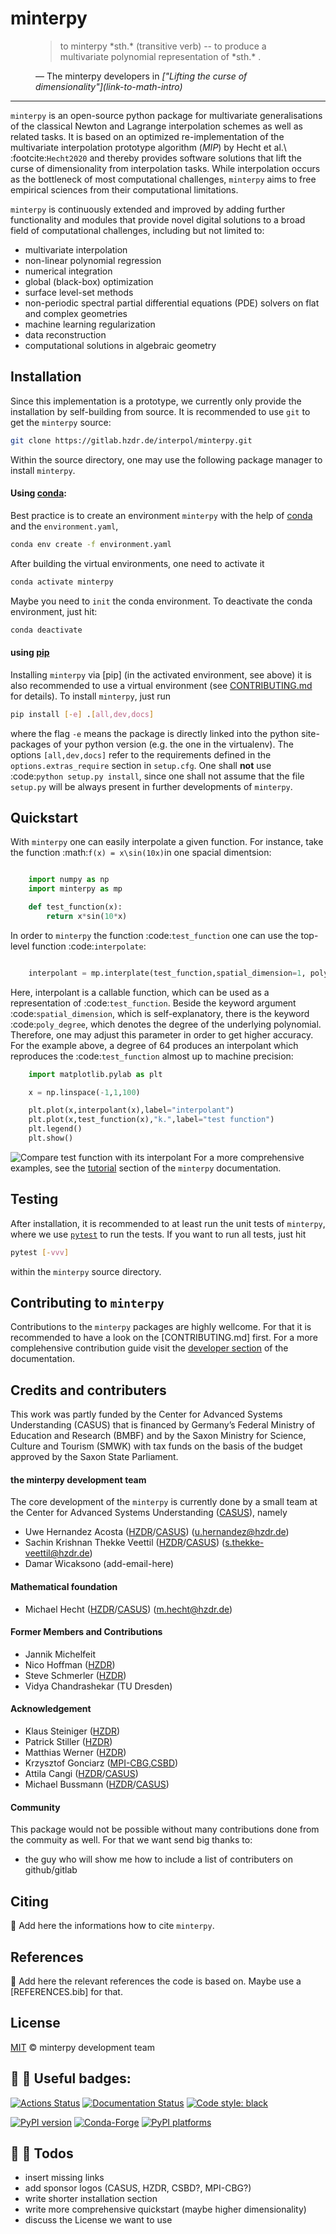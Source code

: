 # minterpy

<figure class="quote">
  <blockquote>
  to minterpy *sth.* (transitive verb) -- to produce a multivariate polynomial representation of *sth.* .
  </blockquote>
  <figcaption>
    &mdash; The minterpy developers in <cite>["Lifting the curse of dimensionality"](link-to-math-intro)</cite>
  </figcaption>
</figure>

---

``minterpy`` is an open-source python package for multivariate generalisations of the classical Newton and Lagrange interpolation schemes as well as related tasks. It is based on an optimized re-implementation of
the multivariate interpolation prototype algorithm (*MIP*) by Hecht et al.\ :footcite:`Hecht2020`
and thereby provides software solutions that lift the curse of dimensionality from interpolation tasks.
While interpolation occurs as the bottleneck of most computational challenges,
``minterpy`` aims to free empirical sciences from their computational limitations.

``minterpy`` is continuously extended and improved
by adding further functionality and modules that provide novel digital solutions
to a broad field of computational challenges, including but not limited to:

- multivariate interpolation
- non-linear polynomial regression
- numerical integration
- global (black-box) optimization
- surface level-set methods
- non-periodic spectral partial differential equations (PDE) solvers on
  flat and complex geometries
- machine learning regularization
- data reconstruction
- computational solutions in algebraic geometry

## Installation

Since this implementation is a prototype, we currently only provide the installation by self-building from source. It is recommended to use ``git`` to get the ``minterpy`` source:
```bash
git clone https://gitlab.hzdr.de/interpol/minterpy.git
```
Within the source directory, one may use the following package manager to install ``minterpy``.

#### Using [conda](https://conda.io/projects/conda/en/latest/index.html):
Best practice is to create an environment ``minterpy`` with the help of [conda] and the ``environment.yaml``,
```bash
conda env create -f environment.yaml
```
After building the virtual environments, one need to activate it
```bash
conda activate minterpy
```
Maybe you need to `init` the conda environment. To deactivate the conda environment, just hit:
```bash
conda deactivate
```
#### using [pip](https://pip.pypa.io/en/stable/)
Installing ``minterpy`` via [pip] (in the activated environment, see above) it is also recommended to use a virtual environment (see [CONTRIBUTING.md](./CONTRIBUTING.md) for details). To install ``minterpy``, just run
```bash
pip install [-e] .[all,dev,docs]
```
where the flag `-e` means the package is directly linked into the python site-packages of your python version (e.g. the one in the virtualenv).
The options `[all,dev,docs]` refer to the requirements defined in the `options.extras_require` section in `setup.cfg`.
One shall **not** use :code:`python setup.py install`, since one shall not assume that the file `setup.py` will be always present in further developments of ``minterpy``.

## Quickstart
With ``minterpy`` one can easily interpolate a given function. For instance, take the function :math:`f(x) = x\sin(10x)`in one spacial dimentsion:

```python

    import numpy as np
    import minterpy as mp

    def test_function(x):
        return x*sin(10*x)
```

In order to ``minterpy`` the function :code:`test_function` one can use the top-level function :code:`interpolate`:

```python

    interpolant = mp.interplate(test_function,spatial_dimension=1, poly_degree=64)
```

Here, interpolant is a callable function, which can be used as a representation of :code:`test_function`.
Beside the keyword argument :code:`spatial_dimension`, which is self-explanatory, there is the keyword :code:`poly_degree`, which denotes the degree of the underlying polynomial. Therefore, one may adjust this parameter in order to get higher accuracy. For the example above, a degree of 64 produces an interpolant which reproduces the :code:`test_function` almost up to machine precision:

```python
    import matplotlib.pylab as plt

    x = np.linspace(-1,1,100)

    plt.plot(x,interpolant(x),label="interpolant")
    plt.plot(x,test_function(x),"k.",label="test function")
    plt.legend()
    plt.show()
```

![Compare test function with its interpolant](docs/assets/test_function1D.png)
For a more comprehensive examples, see the [tutorial](link-to-tutorials) section of the ``minterpy`` documentation.

## Testing
After installation, it is recommended to at least run the unit tests of ``minterpy``, where we use [`pytest`](https://docs.pytest.org/en/6.2.x/) to run the tests. If you want to run all tests, just hit
```bash
pytest [-vvv]
```
within the ``minterpy`` source directory.

## Contributing to ``minterpy``
Contributions to the ``minterpy`` packages are highly wellcome. For that it is recommended to have a look on the [CONTRIBUTING.md] first. For a more complehensive contribution guide visit the [developer section](link-to-developer-section) of the documentation.

## Credits and contributers
This work was partly funded by the Center for Advanced Systems Understanding (CASUS) that is financed by Germany’s Federal Ministry of Education and Research (BMBF) and by the Saxon Ministry for Science, Culture and Tourism (SMWK) with tax funds on the basis of the budget approved by the Saxon State Parliament.

#### the minterpy development team
The core development of the ``minterpy`` is currently done by a small team at the Center for Advanced Systems Understanding ([CASUS]), namely

- Uwe Hernandez Acosta ([HZDR]/[CASUS]) (u.hernandez@hzdr.de)
- Sachin Krishnan Thekke Veettil ([HZDR]/[CASUS]) (s.thekke-veettil@hzdr.de)
- Damar Wicaksono (add-email-here)

#### Mathematical foundation
- Michael Hecht ([HZDR]/[CASUS]) (m.hecht@hzdr.de)

#### Former Members and Contributions
- Jannik Michelfeit
- Nico Hoffman ([HZDR])
- Steve Schmerler ([HZDR])
- Vidya Chandrashekar (TU Dresden)

#### Acknowledgement
- Klaus Steiniger ([HZDR])
- Patrick Stiller ([HZDR])
- Matthias Werner ([HZDR])
- Krzysztof Gonciarz ([MPI-CBG],[CSBD])
- Attila Cangi ([HZDR]/[CASUS])
- Michael Bussmann ([HZDR]/[CASUS])

#### Community
This package would not be possible without many contributions done from the commuity as well. For that we want send big thanks to:

  - the guy who will show me how to include a list of contributers on github/gitlab


## Citing
:construction: Add here the informations how to cite ``minterpy``.

## References
:construction: Add here the relevant references the code is based on. Maybe use a [REFERENCES.bib] for that.

## License
[MIT](LICENSE) © minterpy development team




[conda]: https://docs.conda.io/
[pre-commit]: https://pre-commit.com/
[Jupyter]: https://jupyter.org/
[nbstripout]: https://github.com/kynan/nbstripout
[Google style]: http://google.github.io/styleguide/pyguide.html#38-comments-and-docstrings
[virtualenv]: https://virtualenv.pypa.io/en/latest/index.html
[pytest]: https://docs.pytest.org/en/6.2.x/
[CASUS]: https://www.casus.science
[HZDR]: https://www.hzdr.de
[MPI-CBG]: https://www.mpi-cbg.de
[CSBD]: https://www.csbdresden.de


## :construction: :construction:  Useful badges:

[![Actions Status][actions-badge]][actions-link]
[![Documentation Status][rtd-badge]][rtd-link]
[![Code style: black][black-badge]][black-link]

[![PyPI version][pypi-version]][pypi-link]
[![Conda-Forge][conda-badge]][conda-link]
[![PyPI platforms][pypi-platforms]][pypi-link]




[actions-badge]:            https://gitlab.hzdr.de/interpol/minterpy/workflows/CI/badge.svg
[actions-link]:             https://gitlab.hzdr.de/interpol/minterpy/actions
[black-badge]:              https://img.shields.io/badge/code%20style-black-000000.svg
[black-link]:               https://github.com/psf/black
[conda-badge]:              https://img.shields.io/conda/vn/conda-forge/minterpy
[conda-link]:               https://github.com/conda-forge/minterpy-feedstock
[github-discussions-badge]: https://img.shields.io/static/v1?label=Discussions&message=Ask&color=blue&logo=github
[github-discussions-link]:  https://gitlab.hzdr.de/interpol/minterpy/discussions
[gitter-badge]:             https://badges.gitter.im/https://gitlab.hzdr.de/interpol/minterpy/community.svg
[gitter-link]:              https://gitter.im/https://gitlab.hzdr.de/interpol/minterpy/community?utm_source=badge&utm_medium=badge&utm_campaign=pr-badge
[pypi-link]:                https://pypi.org/project/minterpy/
[pypi-platforms]:           https://img.shields.io/pypi/pyversions/minterpy
[pypi-version]:             https://badge.fury.io/py/minterpy.svg
[rtd-badge]:                https://readthedocs.org/projects/minterpy/badge/?version=latest
[rtd-link]:                 https://minterpy.readthedocs.io/en/latest/?badge=latest
[sk-badge]:                 https://scikit-hep.org/assets/images/Scikit--HEP-Project-blue.svg

## :construction: :construction: Todos
- insert missing links
- add sponsor logos (CASUS, HZDR, CSBD?, MPI-CBG?)
- write shorter installation section
- write more comprehensive quickstart (maybe higher dimensionality)
- discuss the License we want to use
